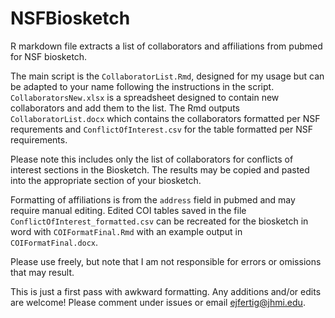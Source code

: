 # NSFBiosketch

R markdown file extracts a list of collaborators and affiliations from pubmed for NSF biosketch. 

The main script is the `CollaboratorList.Rmd`, designed for my usage but can be adapted to your name following the instructions in the script. `CollaboratorsNew.xlsx` is a spreadsheet designed to contain new collaborators and add them to the list. The Rmd outputs `CollaboratorList.docx` which contains the collaborators formatted per NSF requrements and `ConflictOfInterest.csv` for the table formatted per NSF requirements.

Please note this includes only the list of collaborators for conflicts of interest sections in the Biosketch. The results may be copied and pasted into the appropriate section of your biosketch. 

Formatting of affiliations is from the `address` field in pubmed and may require manual editing. Edited COI tables saved in the file `ConflictOfInterest_formatted.csv` can be recreated for the biosketch in word with `COIFormatFinal.Rmd` with an example output in `COIFormatFinal.docx`.

Please use freely, but note that I am not responsible for errors or omissions that may result.

This is just a first pass with awkward formatting. Any additions and/or edits are welcome! Please comment under issues or email ejfertig@jhmi.edu.
